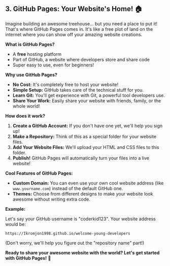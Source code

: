## 3. GitHub Pages: Your Website's Home! 🏠

Imagine building an awesome treehouse... but you need a place to put it! That's where GitHub Pages comes in. It's like a free plot of land on the internet where you can show off your amazing website creations.

**What is GitHub Pages?**

* A **free** hosting platform
* Part of GitHub, a website where developers store and share code
* Super easy to use, even for beginners!

**Why use GitHub Pages?**

* **No Cost:** It's completely free to host your website!
* **Simple Setup:**  GitHub takes care of the technical stuff for you.
* **Learn Git:** You'll get experience with Git, a powerful tool developers use.
* **Share Your Work:** Easily share your website with friends, family, or the whole world!

**How does it work?**

1. **Create a GitHub Account:** If you don't have one yet, we'll help you sign up!
2. **Make a Repository:** Think of this as a special folder for your website files.
3. **Add Your Website Files:**  We'll upload your HTML and CSS files to this folder.
4. **Publish!** GitHub Pages will automatically turn your files into a live website!

**Cool Features of GitHub Pages:**

* **Custom Domain:** You can even use your own cool website address (like `www.yourname.com`) instead of the default GitHub one.
* **Themes:** Choose from different designs to make your website look awesome without writing extra code.

**Example:**

Let's say your GitHub username is "coderkid123". Your website address would be:

`https://Ikromjon1998.github.io/welcome-young-developers`

(Don't worry, we'll help you figure out the "repository name" part!)

**Ready to share your awesome website with the world? Let's get started with GitHub Pages!** 🚀
